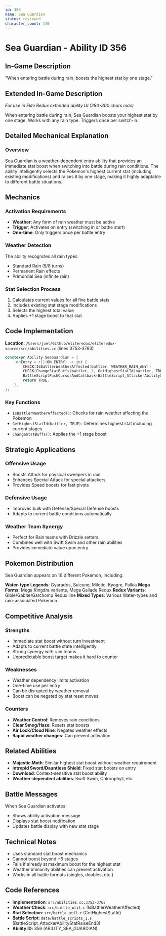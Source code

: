 ```yaml
---
id: 356
name: Sea Guardian
status: reviewed
character_count: 140
---
```


# Sea Guardian - Ability ID 356

## In-Game Description
"When entering battle during rain, boosts the highest stat by one stage."

## Extended In-Game Description
*For use in Elite Redux extended ability UI (280-300 chars max)*

When entering battle during rain, Sea Guardian boosts your highest stat by one stage. Works with any rain type. Triggers once per switch-in.

## Detailed Mechanical Explanation

### Overview

Sea Guardian is a weather-dependent entry ability that provides an immediate stat boost when switching into battle during rain conditions. The ability intelligently selects the Pokemon's highest current stat (including existing modifications) and raises it by one stage, making it highly adaptable to different battle situations.

## Mechanics

### Activation Requirements
- **Weather**: Any form of rain weather must be active
- **Trigger**: Activates on entry (switching in or battle start)
- **One-time**: Only triggers once per battle entry

### Weather Detection
The ability recognizes all rain types:
- Standard Rain (5/8 turns)
- Permanent Rain effects
- Primordial Sea (infinite rain)

### Stat Selection Process
1. Calculates current values for all five battle stats
2. Includes existing stat stage modifications
3. Selects the highest total value
4. Applies +1 stage boost to that stat

## Code Implementation

**Location**: `/Users/joel/Github/eliteredux/eliteredux-source/src/abilities.cc` (lines 3753-3763)

```cpp
constexpr Ability SeaGuardian = {
    .onEntry = +[](ON_ENTRY) -> int {
        CHECK(IsBattlerWeatherAffected(battler, WEATHER_RAIN_ANY))
        CHECK(ChangeStatBuffs(battler, 1, GetHighestStatId(battler, TRUE), MOVE_EFFECT_AFFECTS_USER, NULL))
        BattleScriptPushCursorAndCallback(BattleScript_AttackerAbilityStatRaiseEnd3);
        return TRUE;
    },
};
```

### Key Functions
- `IsBattlerWeatherAffected()`: Checks for rain weather affecting the Pokemon
- `GetHighestStatId(battler, TRUE)`: Determines highest stat including current stages
- `ChangeStatBuffs()`: Applies the +1 stage boost

## Strategic Applications

### Offensive Usage
- Boosts Attack for physical sweepers in rain
- Enhances Special Attack for special attackers
- Provides Speed boosts for fast pivots

### Defensive Usage
- Improves bulk with Defense/Special Defense boosts
- Adapts to current battle conditions automatically

### Weather Team Synergy
- Perfect for Rain teams with Drizzle setters
- Combines well with Swift Swim and other rain abilities
- Provides immediate value upon entry

## Pokemon Distribution

Sea Guardian appears on 16 different Pokemon, including:

**Water-type Legends**: Gyarados, Suicune, Milotic, Kyogre, Palkia
**Mega Forms**: Mega Kingdra variants, Mega Gallade Redux
**Redux Variants**: Gible/Gabite/Garchomp Redux line
**Mixed Types**: Various Water-types and rain-associated Pokemon

## Competitive Analysis

### Strengths
- Immediate stat boost without turn investment
- Adapts to current battle state intelligently
- Strong synergy with rain teams
- Unpredictable boost target makes it hard to counter

### Weaknesses
- Weather dependency limits activation
- One-time use per entry
- Can be disrupted by weather removal
- Boost can be negated by stat reset moves

### Counters
- **Weather Control**: Removes rain conditions
- **Clear Smog/Haze**: Resets stat boosts
- **Air Lock/Cloud Nine**: Negates weather effects
- **Rapid weather changes**: Can prevent activation

## Related Abilities

- **Majestic Moth**: Similar highest stat boost without weather requirement
- **Intrepid Sword/Dauntless Shield**: Fixed stat boosts on entry
- **Download**: Context-sensitive stat boost ability
- **Weather-dependent abilities**: Swift Swim, Chlorophyll, etc.

## Battle Messages

When Sea Guardian activates:
- Shows ability activation message
- Displays stat boost notification
- Updates battle display with new stat stage

## Technical Notes

- Uses standard stat boost mechanics
- Cannot boost beyond +6 stages
- Fails if already at maximum boost for the highest stat
- Weather immunity abilities can prevent activation
- Works in all battle formats (singles, doubles, etc.)

## Code References

- **Implementation**: `src/abilities.cc:3753-3763`
- **Weather Check**: `src/battle_util.c` (IsBattlerWeatherAffected)
- **Stat Selection**: `src/battle_util.c` (GetHighestStatId)
- **Battle Script**: `data/battle_scripts_1.s` (BattleScript_AttackerAbilityStatRaiseEnd3)
- **Ability ID**: 356 (ABILITY_SEA_GUARDIAN)

